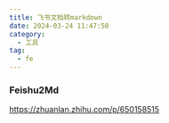 ```yaml
---
title: 飞书文档转markdown
date: 2024-03-24 11:47:50
category:
  - 工具
tag:
  - fe
---
```



### Feishu2Md

https://zhuanlan.zhihu.com/p/650158515
